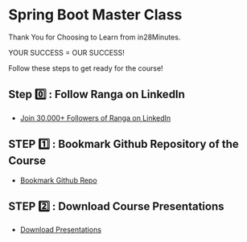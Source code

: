 # Spring Boot Master Class

Thank You for Choosing to Learn from in28Minutes.

YOUR SUCCESS = OUR SUCCESS!

Follow these steps to get ready for the course!

## Step 0️⃣ : Follow Ranga on LinkedIn

- [Join 30,000+ Followers of Ranga on LinkedIn](https://links.in28minutes.com/lin)

## STEP 1️⃣ : Bookmark Github Repository of the Course

- [Bookmark Github Repo](https://github.com/in28minutes/spring-boot-master-class)

## STEP 2️⃣ : Download Course Presentations

- [Download Presentations](https://github.com/in28minutes/course-material/raw/main/18-spring-boot-in-100-steps/presentations.zip)
